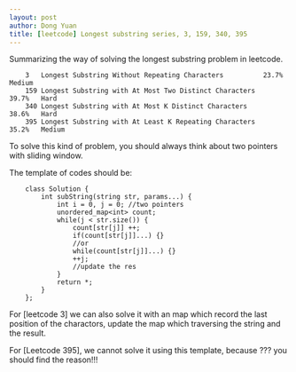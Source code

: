 ```yaml
---
layout: post
author: Dong Yuan
title: [leetcode] Longest substring series, 3, 159, 340, 395
---
```


Summarizing the way of solving the longest substring problem in leetcode.

```
	3	Longest Substring Without Repeating Characters			23.7%	Medium	
	159	Longest Substring with At Most Two Distinct Characters			39.7%	Hard	
	340	Longest Substring with At Most K Distinct Characters		38.6%	Hard	
	395	Longest Substring with At Least K Repeating Characters			35.2%	Medium	
```

To solve this kind of problem, you should always think about two pointers with sliding window.

The template of codes should be:

```
	class Solution {
		int subString(string str, params...) {
			int i = 0, j = 0; //two pointers
			unordered_map<int> count;
			while(j < str.size()) {
				count[str[j]] ++;
				if(count[str[j]]...) {}
				//or
				while(count[str[j]]...) {}
				++j;
				//update the res
			}
			return *;
		}
	};
```

For [leetcode 3] we can also solve it with an map which record the last position of the charactors, update the map which traversing the string and the result.

For [Leetcode 395], we cannot solve it using this template, because ??? you should find the reason!!!


